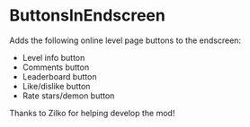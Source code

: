 # ButtonsInEndscreen
Adds the following online level page buttons to the endscreen:
* Level info button
* Comments button
* Leaderboard button
* Like/dislike button
* Rate stars/demon button

Thanks to Zilko for helping develop the mod!


